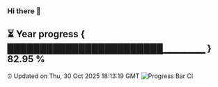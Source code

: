 ### Hi there 👋
⏳ Year progress { ████████████████████████▁▁▁▁▁▁ } 82.95 %
---
⏰ Updated on Thu, 30 Oct 2025 18:13:19 GMT
![Progress Bar CI](https://github.com/Moyi321/Moyi321/workflows/Progress%20Bar%20CI/badge.svg)
